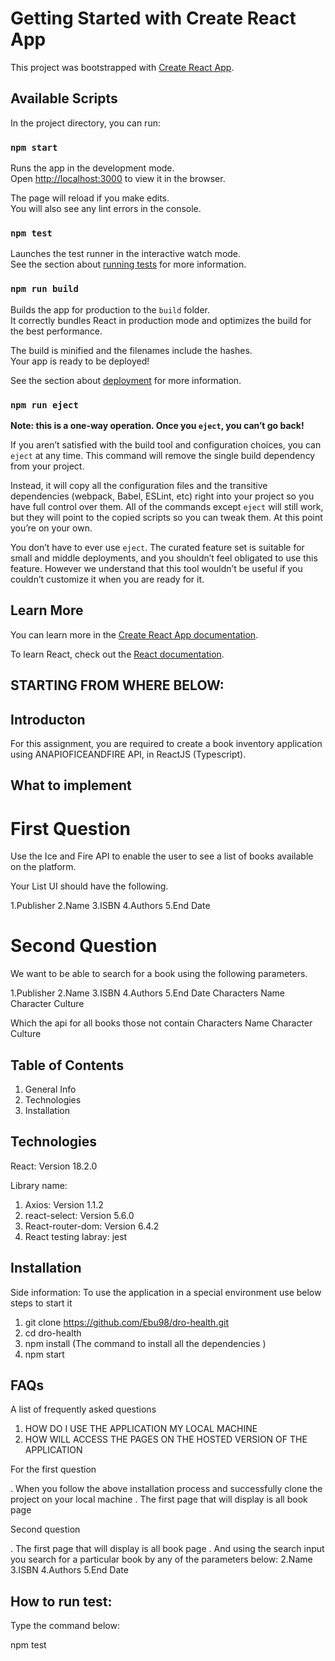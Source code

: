 # Getting Started with Create React App

This project was bootstrapped with [Create React App](https://github.com/facebook/create-react-app).

## Available Scripts

In the project directory, you can run:

### `npm start`

Runs the app in the development mode.\
Open [http://localhost:3000](http://localhost:3000) to view it in the browser.

The page will reload if you make edits.\
You will also see any lint errors in the console.

### `npm test`

Launches the test runner in the interactive watch mode.\
See the section about [running tests](https://facebook.github.io/create-react-app/docs/running-tests) for more information.

### `npm run build`

Builds the app for production to the `build` folder.\
It correctly bundles React in production mode and optimizes the build for the best performance.

The build is minified and the filenames include the hashes.\
Your app is ready to be deployed!

See the section about [deployment](https://facebook.github.io/create-react-app/docs/deployment) for more information.

### `npm run eject`

**Note: this is a one-way operation. Once you `eject`, you can’t go back!**

If you aren’t satisfied with the build tool and configuration choices, you can `eject` at any time. This command will remove the single build dependency from your project.

Instead, it will copy all the configuration files and the transitive dependencies (webpack, Babel, ESLint, etc) right into your project so you have full control over them. All of the commands except `eject` will still work, but they will point to the copied scripts so you can tweak them. At this point you’re on your own.

You don’t have to ever use `eject`. The curated feature set is suitable for small and middle deployments, and you shouldn’t feel obligated to use this feature. However we understand that this tool wouldn’t be useful if you couldn’t customize it when you are ready for it.

## Learn More

You can learn more in the [Create React App documentation](https://facebook.github.io/create-react-app/docs/getting-started).

To learn React, check out the [React documentation](https://reactjs.org/).


## STARTING FROM WHERE BELOW:



## Introducton
For this assignment, you are required to create a book inventory application using ANAPIOFICEANDFIRE API, in ReactJS (Typescript).

## What to implement

# First Question

Use the Ice and Fire API to enable the user to see a list of books available on the platform.

Your List UI should have the following. 

1.Publisher
2.Name
3.ISBN
4.Authors
5.End Date


# Second Question

We want to be able to search for a book using the following parameters.

1.Publisher
2.Name
3.ISBN
4.Authors
5.End Date
Characters Name
Character Culture

Which the api for all books those not contain Characters Name
Character Culture

## Table of Contents
1. General Info
2. Technologies
3. Installation


## Technologies
React: Version 18.2.0

Library name:

1. Axios: Version 1.1.2
2. react-select: Version 5.6.0
3. React-router-dom: Version 6.4.2
4. React testing labray: jest

## Installation
Side information: To use the application in a special environment use below steps to start it

1. git clone https://github.com/Ebu98/dro-health.git
2. cd dro-health
3. npm install (The command to install all the dependencies )
4. npm start

## FAQs
A list of frequently asked questions

1. HOW DO I USE THE APPLICATION MY LOCAL MACHINE
2. HOW WILL ACCESS THE PAGES ON THE HOSTED VERSION OF THE APPLICATION

For the first question

. When you follow the above installation process and successfully clone the project on your local machine
. The first page that will display is all book page


Second question

. The first page that will display is all book page
. And using the search input you search for a particular book by any of the parameters below:
2.Name
3.ISBN
4.Authors
5.End Date

## How to run test:

Type the command below:

npm test
